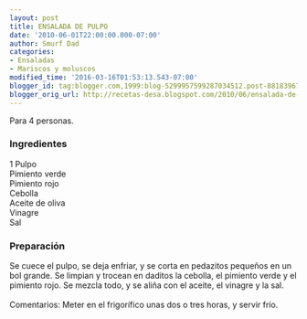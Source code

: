 ```yaml
---
layout: post
title: ENSALADA DE PULPO
date: '2010-06-01T22:00:00.000-07:00'
author: Smurf Dad
categories:
- Ensaladas
- Mariscos y moluscos
modified_time: '2016-03-16T01:53:13.543-07:00'
blogger_id: tag:blogger.com,1999:blog-5299957599287034512.post-8818396732275324281
blogger_orig_url: http://recetas-desa.blogspot.com/2010/06/ensalada-de-pulpo.html
---
```


Para 4 personas.<br><h3>Ingredientes</h3><p>1 Pulpo<br/>Pimiento verde<br/>Pimiento rojo<br/>Cebolla<br/>Aceite de oliva<br/>Vinagre<br/>Sal<br/></p><h3>Preparaci&oacute;n</h3><p>Se cuece el pulpo, se deja enfriar, y se corta en pedazitos peque&ntilde;os en un bol grande. Se limpian y trocean en daditos la cebolla, el pimiento verde y el pimiento rojo. Se mezcla todo, y se ali&ntilde;a con el aceite, el vinagre y la sal.<br/><br/>Comentarios: Meter en el frigor&iacute;fico unas dos o tres horas, y servir fr&iacute;o.<br/></p>